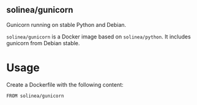 solinea/gunicorn
---

Gunicorn running on stable Python and Debian.

`solinea/gunicorn` is a Docker image based on `solinea/python`. It includes
gunicorn from Debian stable.

# Usage

Create a Dockerfile with the following content:

    FROM solinea/gunicorn